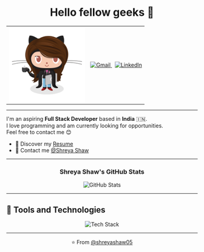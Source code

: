 <h1 align="center">Hello fellow geeks 👋</h1>

<table align="center" border="0" cellpadding="0" cellspacing="0">
<tr>
  <td>
     <img src = "https://github.com/DeepaPrasanna/DeepaPrasanna/blob/master/images/femalecodertocat.png" width = "200" height = "200" align = "left">
  </td>
  <td valign="middle" align="center">
    <a href="mailto:shreyashaw05@gmail.com">
      <img src="https://img.shields.io/badge/Gmail-D14836?style=for-the-badge&logo=gmail&logoColor=white" alt="Gmail"/>
    </a>
    &nbsp;
    <a href="https://www.linkedin.com/in/shreyashaw05/">
      <img src="https://img.shields.io/badge/LinkedIn-0077B5?style=for-the-badge&logo=linkedin&logoColor=white" alt="LinkedIn"/>
    </a>
  </td>
</tr>
</table>

---

I'm an aspiring **Full Stack Developer** based in **India** 🇮🇳.  
I love programming and am currently looking for opportunities.  
Feel free to contact me 😊

- 📄 Discover my [Resume](#)
- 💬 Contact me [@Shreya Shaw](mailto:shreyashaw1705@gmail.com)

---

<h3 align="center">Shreya Shaw's GitHub Stats</h3>

<p align="center">
  <img height="165" src="https://github-readme-stats.vercel.app/api?username=shreyashaw05&show_icons=true&theme=tokyonight&hide_border=true" alt="GitHub Stats"/>
</p>

---

## 🧰 Tools and Technologies

<p align="center">
  <img src="https://skillicons.dev/icons?i=html,css,js,ts,react,nextjs,nodejs,express,postgres,mongodb,supabase,git,github,vercel,linux,vscode,bootstrap,tailwind,figma" alt="Tech Stack"/>
</p>

---

<p align="center">⭐️ From <a href="https://github.com/shreyashaw05">@shreyashaw05</a></p>
